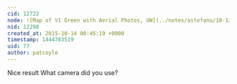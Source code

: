 ```yaml
---
cid: 12722
node: ![Map of V1 Green with Aerial Photos, UW](../notes/astefanu/10-13-2015/map-of-v1-green-with-aerial-photos-uw)
nid: 12298
created_at: 2015-10-14 00:45:19 +0000
timestamp: 1444783519
uid: 77
author: patcoyle
---
```


Nice result What camera did you use?